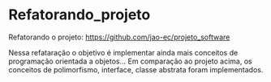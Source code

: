 # Refatorando_projeto

Refatorando o projeto: https://github.com/jao-ec/projeto_software

Nessa refataração o objetivo é implementar ainda mais conceitos de programação orientada a objetos... 
Em comparação ao projeto acima, os conceitos de polimorfismo, interface, classe abstrata foram implementados. 
